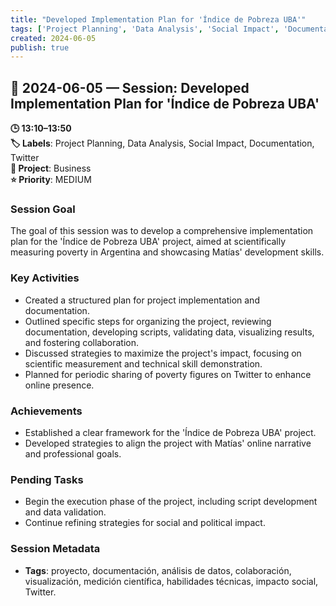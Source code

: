 ```yaml
---
title: "Developed Implementation Plan for 'Índice de Pobreza UBA'"
tags: ['Project Planning', 'Data Analysis', 'Social Impact', 'Documentation', 'Twitter']
created: 2024-06-05
publish: true
---
```


## 📅 2024-06-05 — Session: Developed Implementation Plan for 'Índice de Pobreza UBA'

**🕒 13:10–13:50**  
**🏷️ Labels**: Project Planning, Data Analysis, Social Impact, Documentation, Twitter  
**📂 Project**: Business  
**⭐ Priority**: MEDIUM  


### Session Goal
The goal of this session was to develop a comprehensive implementation plan for the 'Índice de Pobreza UBA' project, aimed at scientifically measuring poverty in Argentina and showcasing Matías' development skills.

### Key Activities
- Created a structured plan for project implementation and documentation.
- Outlined specific steps for organizing the project, reviewing documentation, developing scripts, validating data, visualizing results, and fostering collaboration.
- Discussed strategies to maximize the project's impact, focusing on scientific measurement and technical skill demonstration.
- Planned for periodic sharing of poverty figures on Twitter to enhance online presence.

### Achievements
- Established a clear framework for the 'Índice de Pobreza UBA' project.
- Developed strategies to align the project with Matías' online narrative and professional goals.

### Pending Tasks
- Begin the execution phase of the project, including script development and data validation.
- Continue refining strategies for social and political impact.

### Session Metadata
- **Tags**: proyecto, documentación, análisis de datos, colaboración, visualización, medición científica, habilidades técnicas, impacto social, Twitter.
